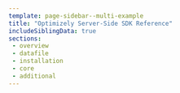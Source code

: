 ```yaml
---
template: page-sidebar--multi-example
title: "Optimizely Server-Side SDK Reference"
includeSiblingData: true
sections:
 - overview
 - datafile
 - installation
 - core
 - additional
---
```

